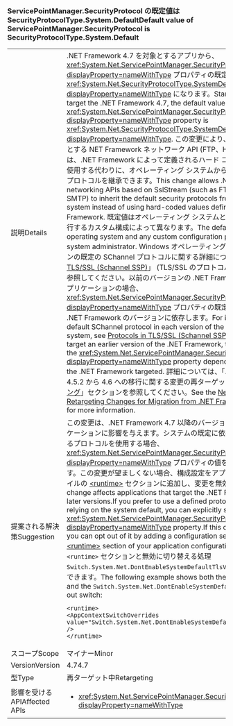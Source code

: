 ### <a name="default-value-of-servicepointmanagersecurityprotocol-is-securityprotocoltypesystemdefault"></a><span data-ttu-id="43be6-101">ServicePointManager.SecurityProtocol の既定値は SecurityProtocolType.System.Default</span><span class="sxs-lookup"><span data-stu-id="43be6-101">Default value of ServicePointManager.SecurityProtocol is SecurityProtocolType.System.Default</span></span>

|   |   |
|---|---|
|<span data-ttu-id="43be6-102">説明</span><span class="sxs-lookup"><span data-stu-id="43be6-102">Details</span></span>|<span data-ttu-id="43be6-103">.NET Framework 4.7 を対象とするアプリから、<xref:System.Net.ServicePointManager.SecurityProtocol?displayProperty=nameWithType> プロパティの既定値が <xref:System.Net.SecurityProtocolType.SystemDefault?displayProperty=nameWithType> になります。</span><span class="sxs-lookup"><span data-stu-id="43be6-103">Starting with apps that target the .NET Framework 4.7, the default value of the <xref:System.Net.ServicePointManager.SecurityProtocol?displayProperty=nameWithType> property is <xref:System.Net.SecurityProtocolType.SystemDefault?displayProperty=nameWithType>.</span></span> <span data-ttu-id="43be6-104">この変更により、SslStream をベースとする NET Framework ネットワーク API (FTP、HTTPS、SMTP など) は、.NET Framework によって定義されるハード コーディングされた値を使用する代わりに、オペレーティング システムから既定のセキュリティ プロトコルを継承できます。</span><span class="sxs-lookup"><span data-stu-id="43be6-104">This change allows .NET Framework networking APIs based on SslStream (such as FTP, HTTPS, and SMTP) to inherit the default security protocols from the operating system instead of using hard-coded values defined by the .NET Framework.</span></span> <span data-ttu-id="43be6-105">既定値はオペレーティング システムと、システム管理者が実行するカスタム構成によって異なります。</span><span class="sxs-lookup"><span data-stu-id="43be6-105">The default varies by operating system and any custom configuration performed by the system administrator.</span></span> <span data-ttu-id="43be6-106">Windows オペレーティング システムの各バージョンの既定の SChannel プロトコルに関する詳細については、「[Protocols in TLS/SSL (Schannel SSP)](https://msdn.microsoft.com/library/windows/desktop/mt808159.aspx)」 (TLS/SSL のプロトコル (Schannel SSP)) を参照してください。以前のバージョンの .NET Framework を対象とするアプリケーションの場合、<xref:System.Net.ServicePointManager.SecurityProtocol?displayProperty=nameWithType> プロパティの既定値は、対象となる .NET Framework のバージョンに依存します。</span><span class="sxs-lookup"><span data-stu-id="43be6-106">For information on the default SChannel protocol in each version of the Windows operating system, see [Protocols in TLS/SSL (Schannel SSP)](https://msdn.microsoft.com/library/windows/desktop/mt808159.aspx).For applications that target an earlier version of the .NET Framework, the default value of the <xref:System.Net.ServicePointManager.SecurityProtocol?displayProperty=nameWithType> property depends on the version of the .NET Framework targeted.</span></span> <span data-ttu-id="43be6-107">詳細については、「.NET Framework 4.5.2 から 4.6 への移行に関する変更の再ターゲット」の「[ネットワーキング](~/docs/framework/migration-guide/retargeting/4.5.2-4.6.md#networking)」セクションを参照してください。</span><span class="sxs-lookup"><span data-stu-id="43be6-107">See the [Networking section of Retargeting Changes for Migration from .NET Framework 4.5.2 to 4.6](~/docs/framework/migration-guide/retargeting/4.5.2-4.6.md#networking) for more information.</span></span>|
|<span data-ttu-id="43be6-108">提案される解決策</span><span class="sxs-lookup"><span data-stu-id="43be6-108">Suggestion</span></span>|<span data-ttu-id="43be6-109">この変更は、.NET Framework 4.7 以降のバージョンを対象とするアプリケーションに影響を与えます。システムの既定に依存せず、定義されているプロトコルを使用する場合、<xref:System.Net.ServicePointManager.SecurityProtocol?displayProperty=nameWithType> プロパティの値を明示的に設定できます。この変更が望ましくない場合、構成設定をアプリケーション構成ファイルの [\<runtime>](~/docs/framework/configure-apps/file-schema/runtime/runtime-element.md) セクションに追加し、変更を無効にできます。</span><span class="sxs-lookup"><span data-stu-id="43be6-109">This change affects applications that target the .NET Framework 4.7 or later versions.If you prefer to use a defined protocol rather than relying on the system default, you can explicitly set the value of the <xref:System.Net.ServicePointManager.SecurityProtocol?displayProperty=nameWithType> property.If this change is undesirable, you can opt out of it by adding a configuration setting to the [\<runtime>](~/docs/framework/configure-apps/file-schema/runtime/runtime-element.md) section of your application configuration file.</span></span> <span data-ttu-id="43be6-110">次の例では、<code>&lt;runtime&gt;</code> セクションと無効に切り替える処理 <code>Switch.System.Net.DontEnableSystemDefaultTlsVersions</code> の両方を確認できます。</span><span class="sxs-lookup"><span data-stu-id="43be6-110">The following example shows both the <code>&lt;runtime&gt;</code> section and the <code>Switch.System.Net.DontEnableSystemDefaultTlsVersions</code> opt-out switch:</span></span><pre><code class="language-xml">&lt;runtime&gt;&#13;&#10;&lt;AppContextSwitchOverrides value=&quot;Switch.System.Net.DontEnableSystemDefaultTlsVersions=true&quot; /&gt;&#13;&#10;&lt;/runtime&gt;&#13;&#10;</code></pre>|
|<span data-ttu-id="43be6-111">スコープ</span><span class="sxs-lookup"><span data-stu-id="43be6-111">Scope</span></span>|<span data-ttu-id="43be6-112">マイナー</span><span class="sxs-lookup"><span data-stu-id="43be6-112">Minor</span></span>|
|<span data-ttu-id="43be6-113">Version</span><span class="sxs-lookup"><span data-stu-id="43be6-113">Version</span></span>|<span data-ttu-id="43be6-114">4.7</span><span class="sxs-lookup"><span data-stu-id="43be6-114">4.7</span></span>|
|<span data-ttu-id="43be6-115">型</span><span class="sxs-lookup"><span data-stu-id="43be6-115">Type</span></span>|<span data-ttu-id="43be6-116">再ターゲット中</span><span class="sxs-lookup"><span data-stu-id="43be6-116">Retargeting</span></span>|
|<span data-ttu-id="43be6-117">影響を受ける API</span><span class="sxs-lookup"><span data-stu-id="43be6-117">Affected APIs</span></span>|<ul><li><xref:System.Net.ServicePointManager.SecurityProtocol?displayProperty=nameWithType></li></ul>|

